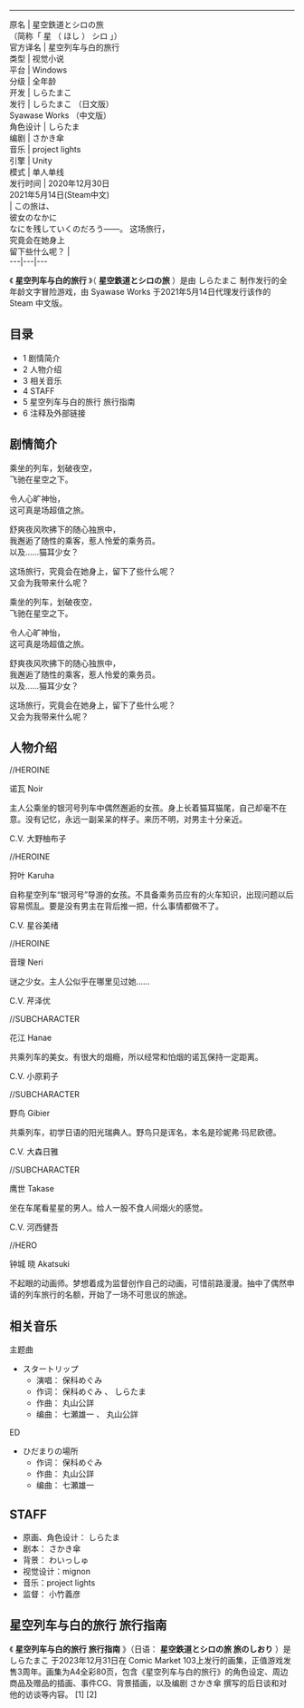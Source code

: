 ---  
原名  |  星空鉄道とシロの旅    
（简称「  星  （  ほし  ）  シロ  」）  
官方译名  |  星空列车与白的旅行   
类型  |  视觉小说   
平台  |  Windows   
分级  |  全年龄   
开发  |  しらたまこ   
发行  |  しらたまこ  （日文版）   
Syawase Works  （中文版）  
角色设计  |  しらたま   
编剧  |  さかき傘   
音乐  |  project lights   
引擎  |  Unity   
模式  |  单人单线   
发行时间  |  2020年12月30日   
2021年5月14日(Steam中文)  
|  この旅は、  
彼女のなかに  
なにを残していくのだろう——。  这场旅行，  
究竟会在她身上  
留下些什么呢？  |   
---|---|---  
  
《 **星空列车与白的旅行** 》（  **星空鉄道とシロの旅** ）是由  しらたまこ  制作发行的全年龄文字冒险游戏，由  Syawase Works
于2021年5月14日代理发行该作的  Steam  中文版。

##  目录

  * 1  剧情简介 
  * 2  人物介绍 
  * 3  相关音乐 
  * 4  STAFF 
  * 5  星空列车与白的旅行 旅行指南 
  * 6  注释及外部链接 

##  剧情简介

乘坐的列车，划破夜空，  
飞驰在星空之下。

令人心旷神怡，  
这可真是场超值之旅。

舒爽夜风吹拂下的随心独旅中，  
我邂逅了随性的乘客，惹人怜爱的乘务员。  
以及……猫耳少女？

这场旅行，究竟会在她身上，留下了些什么呢？  
又会为我带来什么呢？

乘坐的列车，划破夜空，  
飞驰在星空之下。

令人心旷神怡，  
这可真是场超值之旅。

舒爽夜风吹拂下的随心独旅中，  
我邂逅了随性的乘客，惹人怜爱的乘务员。  
以及……猫耳少女？

这场旅行，究竟会在她身上，留下了些什么呢？  
又会为我带来什么呢？

##  人物介绍

//HEROINE

诺瓦  Noir

主人公乘坐的银河号列车中偶然邂逅的女孩。身上长着猫耳猫尾，自己却毫不在意。没有记忆，永远一副呆呆的样子。来历不明，对男主十分亲近。

C.V.  大野柚布子

//HEROINE

狩叶  Karuha

自称星空列车“银河号”导游的女孩。不具备乘务员应有的火车知识，出现问题以后容易慌乱。要是没有男主在背后推一把，什么事情都做不了。

C.V.  星谷美绪

//HEROINE

音理  Neri

谜之少女。主人公似乎在哪里见过她……

C.V.  芹泽优

//SUBCHARACTER

花江  Hanae

共乘列车的美女。有很大的烟瘾，所以经常和怕烟的诺瓦保持一定距离。

C.V.  小原莉子

//SUBCHARACTER

野鸟  Gibier

共乘列车，初学日语的阳光瑞典人。野鸟只是诨名，本名是珍妮弗·玛尼欧德。

C.V.  大森日雅

//SUBCHARACTER

鹰世  Takase

坐在车尾看星星的男人。给人一股不食人间烟火的感觉。

C.V.  河西健吾

//HERO

钟城 晓  Akatsuki

不起眼的动画师。梦想着成为监督创作自己的动画，可惜前路漫漫。抽中了偶然申请的列车旅行的名额，开始了一场不可思议的旅途。

##  相关音乐

主题曲

  * スタートリップ 
    * 演唱：  保科めぐみ 
    * 作词：  保科めぐみ  、  しらたま 
    * 作曲：  丸山公詳 
    * 编曲：  七瀬雄一  、  丸山公詳 

ED

  * ひだまりの場所 
    * 作词：  保科めぐみ 
    * 作曲：  丸山公詳 
    * 编曲：  七瀬雄一 

##  STAFF

  * 原画、角色设计：  しらたま 
  * 剧本：  さかき傘 
  * 背景：  わいっしゅ 
  * 视觉设计：mignon 
  * 音乐：project lights 
  * 监督：  小竹義彦 

##  星空列车与白的旅行 旅行指南

《 **星空列车与白的旅行 旅行指南** 》（日语：  **星空鉄道とシロの旅 旅のしおり** ）是  しらたまこ  于2023年12月31日在
Comic Market
103上发行的画集，正值游戏发售3周年。画集为A4全彩80页，包含《星空列车与白的旅行》的角色设定、周边商品及赠品的插画、事件CG、背景插画，以及编剧
さかき傘  撰写的后日谈和对他的访谈等内容。  [1]  [2]